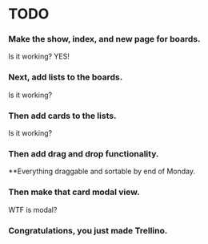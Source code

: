# TODO


### Make the show, index, and new page for boards.
<!-- API for boards -->
<!-- Rails routes for boards -->
<!-- Backbone routes for boards -->
<!-- Backbone model, collection, views for boards -->
<!-- Backbone templates for boards -->

Is it working? YES!


### Next, add lists to the boards.
<!-- API for lists -->
<!-- Rails routes for lists -->
<!-- Backbone model, collection, views for lists -->
<!-- Backbone templates for lists -->

Is it working?


### Then add cards to the lists.
<!-- API for cards -->
<!-- Rails routes for cards -->
<!-- Backbone model, collection, views for cards -->
<!-- Backbone templates for cards -->

Is it working?



### Then add drag and drop functionality.
<!-- Sortable class -->

<!-- Fix bug in my sortable class. -->

**Everything draggable and sortable by end of Monday.


### Then make that card modal view.

WTF is modal?

### Congratulations, you just made Trellino.